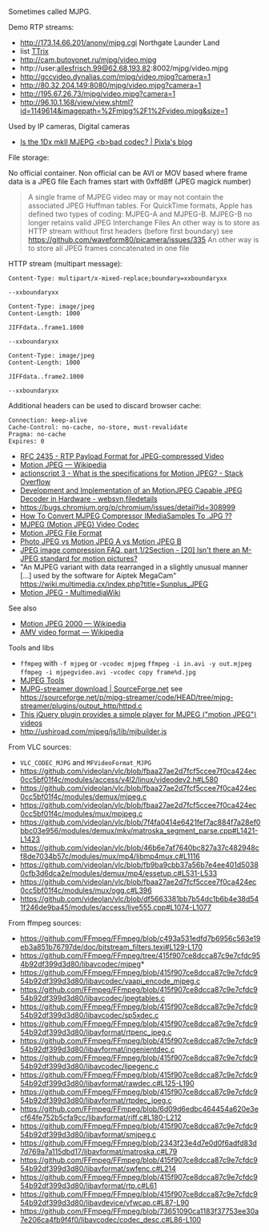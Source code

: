 Sometimes called MJPG.

Demo RTP streams:

- http://173.14.66.201/anony/mjpg.cgi Northgate Launder Land
- list [TTrix](http://www.ttrix.com/apple/iphone/ipvision/ipvisionpubcameras.html)
- http://cam.butovonet.ru/mjpg/video.mjpg
- http://user:allesfrisch.99@62.68.193.82:8002/mjpg/video.mjpg
- http://gccvideo.dynalias.com/mjpg/video.mjpg?camera=1
- http://80.32.204.149:8080/mjpg/video.mjpg?camera=1
- http://195.67.26.73/mjpg/video.mjpg?camera=1
- http://96.10.1.168/view/view.shtml?id=1149614&imagepath=%2Fmjpg%2F1%2Fvideo.mjpg&size=1

Used by IP cameras, Digital cameras

- [Is the 1Dx mkII MJEPG \<b\>bad codec</b>? | Pixla's blog](http://pixla.ch/blog/files/canonmjpeg422codec.php)

File storage:

No official container. Non official can be AVI or MOV based where frame data is a JPEG file
Each frames start with 0xffd8ff (JPEG magick number)
> A single frame of MJPEG video may or may not contain the associated JPEG Huffman tables.
> For QuickTime formats, Apple has defined two types of coding: MJPEG-A and MJPEG-B. MJPEG-B no longer retains valid JPEG Interchange Files
An other way is to store as HTTP stream without first headers (before first boundary) see https://github.com/waveform80/picamera/issues/335
An other way is to store all JPEG frames concatenated in one file 

HTTP stream (multipart message):

	Content-Type: multipart/x-mixed-replace;boundary=xxboundaryxx
	
	--xxboundaryxx
	
	Content-Type: image/jpeg
	Content-Length: 1000
	
	JIFFdata..frame1.1000
	
	--xxboundaryxx
	
	Content-Type: image/jpeg
	Content-Length: 1000
	
	JIFFdata..frame2.1000
	
	--xxboundaryxx
	

Additional headers can be used to discard browser cache:

	Connection: keep-alive
	Cache-Control: no-cache, no-store, must-revalidate
	Pragma: no-cache
	Expires: 0

- [RFC 2435 - RTP Payload Format for JPEG-compressed Video](https://tools.ietf.org/html/rfc2435)
- [Motion JPEG — Wikipedia](https://en.wikipedia.org/wiki/Motion_JPEG)
- [actionscript 3 - What is the specifications for Motion JPEG? - Stack Overflow](https://stackoverflow.com/questions/885160/what-is-the-specifications-for-motion-jpeg)
- [Development and Implementation of an MotionJPEG Capable JPEG Decoder in Hardware - websvn,filedetails](http://opencores.org/websvn,filedetails?repname=mjpeg-decoder&path=%2Fmjpeg-decoder%2Ftrunk%2Fmjpeg.pdf#page=43)
- https://bugs.chromium.org/p/chromium/issues/detail?id=308999
- [How To Convert MJPEG Compressor IMediaSamples To .JPG ??](https://social.msdn.microsoft.com/Forums/windowsdesktop/en-US/f606b498-f6f1-4565-91b2-d623350f364d/how-to-convert-mjpeg-compressor-imediasamples-to-jpg-)
- [MJPEG (Motion JPEG) Video Codec](http://www.digitalpreservation.gov/formats/fdd/fdd000063.shtml)
- [Motion JPEG File Format](http://forums.codeguru.com/showthread.php?173230-Motion-JPEG-File-Format)
- [Photo JPEG vs Motion JPEG A vs Motion JPEG B](http://lists.apple.com/archives/quicktime-talk/2000/Nov/msg00269.html)
- [JPEG image compression FAQ, part 1/2Section - \[20\] Isn't there an M-JPEG standard for motion pictures?](http://www.faqs.org/faqs/jpeg-faq/part1/section-20.html)
- "An MJPEG variant with data rearranged in a slightly unusual manner [...] used by the software for Aiptek MegaCam" https://wiki.multimedia.cx/index.php?title=Sunplus_JPEG
- [Motion JPEG - MultimediaWiki](https://wiki.multimedia.cx/index.php/Motion_JPEG)

See also

- [Motion JPEG 2000 — Wikipedia](https://en.wikipedia.org/wiki/Motion_JPEG_2000)
- [AMV video format — Wikipedia](https://en.wikipedia.org/wiki/AMV_video_format)

Tools and libs

- `ffmpeg` with `-f mjpeg` or `-vcodec mjpeg` `ffmpeg -i in.avi -y out.mjpeg` `ffmpeg -i mjpegvideo.avi -vcodec copy frame%d.jpg`
- [MJPEG Tools](http://mjpeg.sourceforge.net/)
- [MJPG-streamer download | SourceForge.net](https://sourceforge.net/projects/mjpg-streamer/) see https://sourceforge.net/p/mjpg-streamer/code/HEAD/tree/mjpg-streamer/plugins/output_http/httpd.c
- [This jQuery plugin provides a simple player for MJPEG ("motion JPEG") videos](https://github.com/clipchamp/jquery-clipchamp-mjpeg-player-plugin)
- http://ushiroad.com/mjpeg/js/lib/mjbuilder.js

From VLC sources:

- `VLC_CODEC_MJPG` and `MFVideoFormat_MJPG`
- https://github.com/videolan/vlc/blob/fbaa27ae2d7fcf5ccee7f0ca424ec0cc5bf01f4c/modules/access/v4l2/linux/videodev2.h#L580
- https://github.com/videolan/vlc/blob/fbaa27ae2d7fcf5ccee7f0ca424ec0cc5bf01f4c/modules/demux/mjpeg.c
- https://github.com/videolan/vlc/blob/fbaa27ae2d7fcf5ccee7f0ca424ec0cc5bf01f4c/modules/mux/mpjpeg.c
- https://github.com/videolan/vlc/blob/7f4fa0414e6421fef7ac884f7a28ef0bbc03e956/modules/demux/mkv/matroska_segment_parse.cpp#L1421-L1423
- https://github.com/videolan/vlc/blob/46b6e7af7640bc827a37c482948cf8de7034b57c/modules/mux/mp4/libmp4mux.c#L1116
- https://github.com/videolan/vlc/blob/fb9ba9cbb37a56b7e4ee401d50380cfb3d6dca2e/modules/demux/mp4/essetup.c#L531-L533
- https://github.com/videolan/vlc/blob/fbaa27ae2d7fcf5ccee7f0ca424ec0cc5bf01f4c/modules/mux/ogg.c#L396
- https://github.com/videolan/vlc/blob/df5663381bb7b54dc1b6b4e38d541f246de9ba45/modules/access/live555.cpp#L1074-L1077

From ffmpeg sources:

- https://github.com/FFmpeg/FFmpeg/blob/c493a531edfd7b6956c563e19eb3a851b76797de/doc/bitstream_filters.texi#L129-L170
- https://github.com/FFmpeg/FFmpeg/tree/415f907ce8dcca87c9e7cfdc954b92df399d3d80/libavcodec/mjpeg*
- https://github.com/FFmpeg/FFmpeg/blob/415f907ce8dcca87c9e7cfdc954b92df399d3d80/libavcodec/vaapi_encode_mjpeg.c
- https://github.com/FFmpeg/FFmpeg/blob/415f907ce8dcca87c9e7cfdc954b92df399d3d80/libavcodec/jpegtables.c
- https://github.com/FFmpeg/FFmpeg/blob/415f907ce8dcca87c9e7cfdc954b92df399d3d80/libavcodec/sp5xdec.c
- https://github.com/FFmpeg/FFmpeg/blob/415f907ce8dcca87c9e7cfdc954b92df399d3d80/libavformat/rtpenc_jpeg.c
- https://github.com/FFmpeg/FFmpeg/blob/415f907ce8dcca87c9e7cfdc954b92df399d3d80/libavformat/ingenientdec.c
- https://github.com/FFmpeg/FFmpeg/blob/415f907ce8dcca87c9e7cfdc954b92df399d3d80/libavcodec/ljpegenc.c
- https://github.com/FFmpeg/FFmpeg/blob/415f907ce8dcca87c9e7cfdc954b92df399d3d80/libavformat/rawdec.c#L125-L190
- https://github.com/FFmpeg/FFmpeg/blob/415f907ce8dcca87c9e7cfdc954b92df399d3d80/libavformat/rtpdec_jpeg.c
- https://github.com/FFmpeg/FFmpeg/blob/6d09d6edbc464454a620e3ecf64fe752b5cfa9cc/libavformat/riff.c#L180-L212
- https://github.com/FFmpeg/FFmpeg/blob/415f907ce8dcca87c9e7cfdc954b92df399d3d80/libavformat/smjpeg.c
- https://github.com/FFmpeg/FFmpeg/blob/2343f23e4d7e0d0f6adfd83d7d769a7a115dbd17/libavformat/matroska.c#L79
- https://github.com/FFmpeg/FFmpeg/blob/415f907ce8dcca87c9e7cfdc954b92df399d3d80/libavformat/swfenc.c#L214
- https://github.com/FFmpeg/FFmpeg/blob/415f907ce8dcca87c9e7cfdc954b92df399d3d80/libavformat/rtp.c#L61
- https://github.com/FFmpeg/FFmpeg/blob/415f907ce8dcca87c9e7cfdc954b92df399d3d80/libavdevice/vfwcap.c#L87-L90
- https://github.com/FFmpeg/FFmpeg/blob/73651090ca1183f37753ee30a7e206ca4fb9f4f0/libavcodec/codec_desc.c#L86-L100